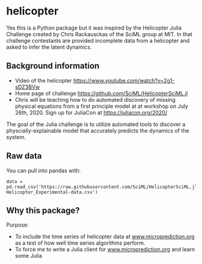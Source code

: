 # helicopter

Yes this is a Python package but it was inspired by the Helicopter Julia Challenge created by Chris Rackausckas of the SciML group at MIT. In that challenge
contestants are provided incomplete data from a helicopter and asked to infer the latent dynamics. 

## Background information 


- Video of the helicopter https://www.youtube.com/watch?v=2g1-sDZ3BVw
- Home page of challenge https://github.com/SciML/HelicopterSciML.jl
- Chris will be teaching how to do automated discovery of missing physical equations from a first principle model at at workshop on July 26th, 2020. Sign up for JuliaCon at https://juliacon.org/2020/

The goal of the Julia challenge is to utilize automated tools to discover a physcially-explainable model that accurately predicts the dynamics of the system.

## Raw data 

You can pull into pandas with: 
    
    data = pd.read_csv('https://raw.githubusercontent.com/SciML/HelicopterSciML.jl/master/data/Lab-Helicopter_Experimental-data.csv')
    
## Why this package? 

Purpose:

- To include the time series of helicopter data at www.microprediction.org as a test of how well time series algorithms perform. 
- To force me to write a Julia client for www.microprediction.org and learn some Julia 



